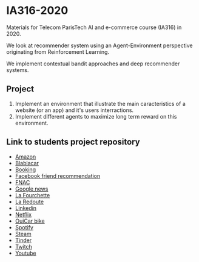 # IA316-2020
Materials for Telecom ParisTech AI and e-commerce course (IA316) in 2020.

We look at recommender system using an Agent-Environment perspective originating from Reinforcement Learning.

We implement contextual bandit approaches and deep recommender systems.

## Project
1. Implement an environment that illustrate the main caracteristics of a website (or an app) and it's users interractions.
2. Implement different agents to maximize long term reward on this environment.


## Link to students project repository

- [Amazon](https://github.com/fpoka/amazon-rs)
- [Blablacar](https://gitlab.com/Nagatwin/ia316)
- [Booking](https://github.com/pschlieker/IA316-Project-Booking)
- [Facebook friend recommendation](https://github.com/Yesmine95/facebook-recommmendation-for-friends)
- [FNAC](https://github.com/tangji08/FNAC_recommender_systems)
- [Google news](https://github.com/GuillaumeBalezo/IA316-GoogleNews)
- [La Fourchette](https://github.com/Scotchy/LaFourchette)
- [La Redoute](https://github.com/Guanaco2569/IA316_LaRedoute)
- [Linkedin](https://github.com/juliendenize/Linkedin-IA316-2020)
- [Netflix](https://github.com/lashoun/netflix-recommender)
- [OuiCar bike](https://github.com/Bnoyt/ia316-renting) 
- [Spotify](https://github.com/cwu08/IA316-2020)
- [Steam](https://github.com/altrimentidetto/IA316)
- [Tinder](https://github.com/ArthurGarnierBG/IA316_2020)
- [Twitch](https:/github.com/Rgassi/Twitch)
- [Youtube](https://github.com/TDahmen/IA316_Youtube) 
